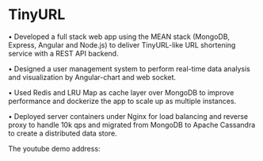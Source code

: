 # TinyURL

•	Developed a full stack web app using the MEAN stack (MongoDB, Express, Angular and Node.js) to deliver TinyURL-like URL shortening service with a REST API backend.

•	Designed a user management system to perform real-time data analysis and visualization by Angular-chart and web socket.

•	Used Redis and LRU Map as cache layer over MongoDB to improve performance and dockerize the app to scale up  as multiple instances.

•	Deployed server containers under Nginx for load balancing and reverse proxy to handle 10k qps and migrated from MongoDB to Apache Cassandra to create a distributed data store.







The youtube demo address: 
